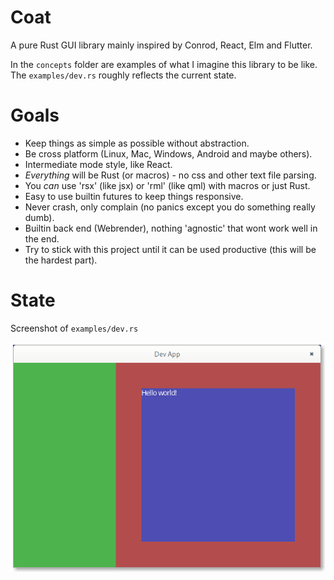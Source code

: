 # Coat

A pure Rust GUI library mainly inspired by Conrod, React, Elm and Flutter.

In the `concepts` folder are examples of what I imagine this library to be like.
The `examples/dev.rs` roughly reflects the current state.

# Goals

- Keep things as simple as possible without abstraction.
- Be cross platform (Linux, Mac, Windows, Android and maybe others).
- Intermediate mode style, like React.
- *Everything* will be Rust (or macros) - no css and other text file parsing.
- You *can* use 'rsx' (like jsx) or 'rml' (like qml) with macros or just Rust.
- Easy to use builtin futures to keep things responsive.
- Never crash, only complain (no panics except you do something really dumb).
- Builtin back end (Webrender), nothing 'agnostic' that wont work well in the end.
- Try to stick with this project until it can be used productive (this will be the hardest part).

# State

Screenshot of `examples/dev.rs`

![Preview of the dev.rs example](examples/dev.png)
